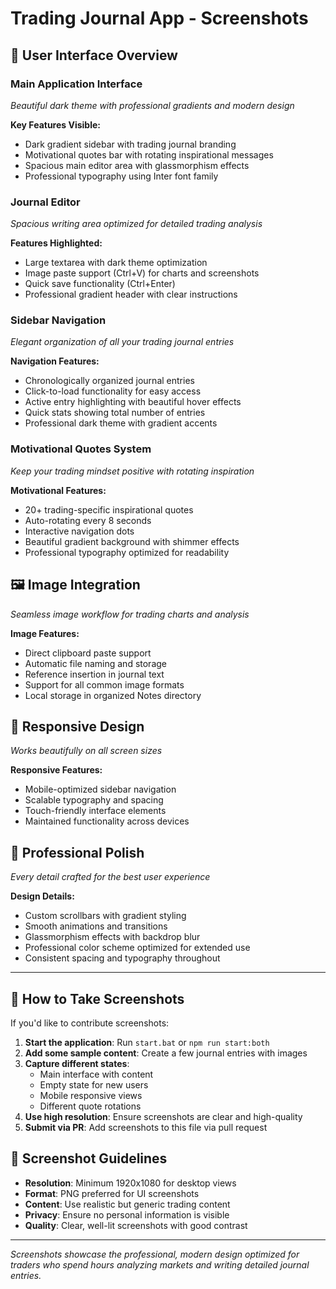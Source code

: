 # Trading Journal App - Screenshots

## 🎨 User Interface Overview

### Main Application Interface
*Beautiful dark theme with professional gradients and modern design*

**Key Features Visible:**
- Dark gradient sidebar with trading journal branding
- Motivational quotes bar with rotating inspirational messages
- Spacious main editor area with glassmorphism effects
- Professional typography using Inter font family

### Journal Editor
*Spacious writing area optimized for detailed trading analysis*

**Features Highlighted:**
- Large textarea with dark theme optimization
- Image paste support (Ctrl+V) for charts and screenshots
- Quick save functionality (Ctrl+Enter)
- Professional gradient header with clear instructions

### Sidebar Navigation
*Elegant organization of all your trading journal entries*

**Navigation Features:**
- Chronologically organized journal entries
- Click-to-load functionality for easy access
- Active entry highlighting with beautiful hover effects
- Quick stats showing total number of entries
- Professional dark theme with gradient accents

### Motivational Quotes System
*Keep your trading mindset positive with rotating inspiration*

**Motivational Features:**
- 20+ trading-specific inspirational quotes
- Auto-rotating every 8 seconds
- Interactive navigation dots
- Beautiful gradient background with shimmer effects
- Professional typography optimized for readability

## 🖼️ Image Integration
*Seamless image workflow for trading charts and analysis*

**Image Features:**
- Direct clipboard paste support
- Automatic file naming and storage
- Reference insertion in journal text
- Support for all common image formats
- Local storage in organized Notes directory

## 📱 Responsive Design
*Works beautifully on all screen sizes*

**Responsive Features:**
- Mobile-optimized sidebar navigation
- Scalable typography and spacing
- Touch-friendly interface elements
- Maintained functionality across devices

## 🌟 Professional Polish
*Every detail crafted for the best user experience*

**Design Details:**
- Custom scrollbars with gradient styling
- Smooth animations and transitions
- Glassmorphism effects with backdrop blur
- Professional color scheme optimized for extended use
- Consistent spacing and typography throughout

---

## 📸 How to Take Screenshots

If you'd like to contribute screenshots:

1. **Start the application**: Run `start.bat` or `npm run start:both`
2. **Add some sample content**: Create a few journal entries with images
3. **Capture different states**: 
   - Main interface with content
   - Empty state for new users
   - Mobile responsive views
   - Different quote rotations
4. **Use high resolution**: Ensure screenshots are clear and high-quality
5. **Submit via PR**: Add screenshots to this file via pull request

## 🎯 Screenshot Guidelines

- **Resolution**: Minimum 1920x1080 for desktop views
- **Format**: PNG preferred for UI screenshots
- **Content**: Use realistic but generic trading content
- **Privacy**: Ensure no personal information is visible
- **Quality**: Clear, well-lit screenshots with good contrast

---

*Screenshots showcase the professional, modern design optimized for traders who spend hours analyzing markets and writing detailed journal entries.*
